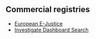 ## Commercial registries
- [European E-Justice](https://e-justice.europa.eu/home.do)
- [Investigate Dashboard Search](https://investigativedashboard.org/)
